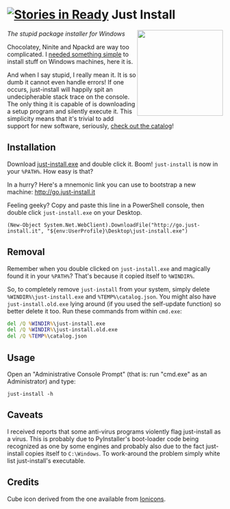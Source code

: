 [![Stories in Ready](https://badge.waffle.io/lvillani/just-install.png?label=ready&title=Ready)](https://waffle.io/lvillani/just-install)
Just Install
============

<img align="right" src="misc/cube.png" width="200" height="200"/>

*The stupid package installer for Windows*

Chocolatey, Ninite and Npackd are way too complicated. I [needed something
simple](http://lorenzo.villani.me/2013/04/08/just-install-my-stuff/) to install stuff on Windows
machines, here it is.

And when I say stupid, I really mean it. It is so dumb it cannot even handle errors! If one occurs,
just-install will happily spit an undecipherable stack trace on the console. The only thing it is
capable of is downloading a setup program and silently execute it. This simplicity means that it's
trivial to add support for new software, seriously, [check out the
catalog](https://github.com/lvillani/just-install/blob/master/catalog/catalog.yml)!




Installation
------------

Download [just-install.exe](http://lvillani.github.io/just-install/just-install.exe)
and double click it. Boom! `just-install` is now in your `%PATH%`. How easy is
that?

In a hurry? Here's a mnemonic link you can use to bootstrap a new machine: <http://go.just-install.it>

Feeling geeky? Copy and paste this line in a PowerShell console, then double click `just-install.exe` on
your Desktop.

```posh
(New-Object System.Net.WebClient).DownloadFile("http://go.just-install.it", "${env:UserProfile}\Desktop\just-install.exe")
```



Removal
-------

Remember when you double clicked on `just-install.exe` and magically found it in your `%PATH%`?
That's because it copied itself to `%WINDIR%`.

So, to completely remove `just-install` from your system, simply delete `%WINDIR%\just-install.exe`
and `%TEMP%\catalog.json`. You might also have `just-install.old.exe` lying around (if you used the
self-update function) so better delete it too. Run these commands from within `cmd.exe`:

```bat
del /Q %WINDIR%\just-install.exe
del /Q %WINDIR%\just-install.old.exe
del /Q %TEMP%\catalog.json
```




Usage
-----

Open an "Administrative Console Prompt" (that is: run "cmd.exe" as an Administrator) and type:

    just-install -h




Caveats
-------

I received reports that some anti-virus programs violently flag just-install as a virus. This is
probably due to PyInstaller's boot-loader code being recognized as one by some engines and probably
also due to the fact just-install copies itself to `C:\Windows`. To work-around the problem simply
white list just-install's executable.




Credits
-------

Cube icon derived from the one available from [Ionicons](http://ionicons.com/).
